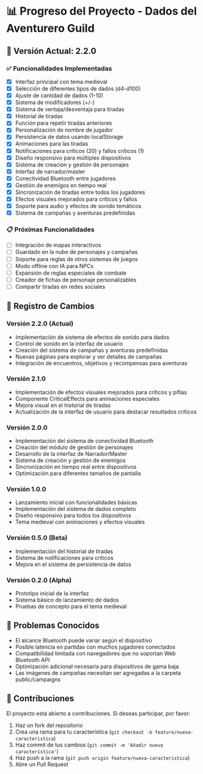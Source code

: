
# 📊 Progreso del Proyecto - Dados del Aventurero Guild

## 🚀 Versión Actual: 2.2.0

### ✅ Funcionalidades Implementadas

- [x] Interfaz principal con tema medieval
- [x] Selección de diferentes tipos de dados (d4-d100)
- [x] Ajuste de cantidad de dados (1-10)
- [x] Sistema de modificadores (+/-)
- [x] Sistema de ventaja/desventaja para tiradas
- [x] Historial de tiradas
- [x] Función para repetir tiradas anteriores
- [x] Personalización de nombre de jugador
- [x] Persistencia de datos usando localStorage
- [x] Animaciones para las tiradas
- [x] Notificaciones para críticos (20) y fallos críticos (1)
- [x] Diseño responsivo para múltiples dispositivos
- [x] Sistema de creación y gestión de personajes
- [x] Interfaz de narrador/master
- [x] Conectividad Bluetooth entre jugadores
- [x] Gestión de enemigos en tiempo real
- [x] Sincronización de tiradas entre todos los jugadores
- [x] Efectos visuales mejorados para críticos y fallos
- [x] Soporte para audio y efectos de sonido temáticos
- [x] Sistema de campañas y aventuras predefinidas

### 📋 Próximas Funcionalidades

- [ ] Integración de mapas interactivos
- [ ] Guardado en la nube de personajes y campañas
- [ ] Soporte para reglas de otros sistemas de juegos
- [ ] Modo offline con IA para NPCs
- [ ] Expansión de reglas especiales de combate
- [ ] Creador de fichas de personaje personalizables
- [ ] Compartir tiradas en redes sociales

## 📝 Registro de Cambios

### Versión 2.2.0 (Actual)
- Implementación de sistema de efectos de sonido para dados
- Control de sonido en la interfaz de usuario
- Creación del sistema de campañas y aventuras predefinidas
- Nuevas páginas para explorar y ver detalles de campañas
- Integración de encuentros, objetivos y recompensas para aventuras

### Versión 2.1.0
- Implementación de efectos visuales mejorados para críticos y pifias
- Componente CriticalEffects para animaciones especiales
- Mejora visual en el historial de tiradas
- Actualización de la interfaz de usuario para destacar resultados críticos

### Versión 2.0.0
- Implementación del sistema de conectividad Bluetooth
- Creación del módulo de gestión de personajes
- Desarrollo de la interfaz de Narrador/Master
- Sistema de creación y gestión de enemigos
- Sincronización en tiempo real entre dispositivos
- Optimización para diferentes tamaños de pantalla

### Versión 1.0.0
- Lanzamiento inicial con funcionalidades básicas
- Implementación del sistema de dados completo
- Diseño responsivo para todos los dispositivos
- Tema medieval con animaciones y efectos visuales

### Versión 0.5.0 (Beta)
- Implementación del historial de tiradas
- Sistema de notificaciones para críticos
- Mejora en el sistema de persistencia de datos

### Versión 0.2.0 (Alpha)
- Prototipo inicial de la interfaz
- Sistema básico de lanzamiento de dados
- Pruebas de concepto para el tema medieval

## 🔧 Problemas Conocidos

- El alcance Bluetooth puede variar según el dispositivo
- Posible latencia en partidas con muchos jugadores conectados
- Compatibilidad limitada con navegadores que no soportan Web Bluetooth API
- Optimización adicional necesaria para dispositivos de gama baja
- Las imágenes de campañas necesitan ser agregadas a la carpeta public/campaigns

## 🤝 Contribuciones

El proyecto está abierto a contribuciones. Si deseas participar, por favor:

1. Haz un fork del repositorio
2. Crea una rama para tu característica (`git checkout -b feature/nueva-caracteristica`)
3. Haz commit de tus cambios (`git commit -m 'Añadir nueva característica'`)
4. Haz push a la rama (`git push origin feature/nueva-caracteristica`)
5. Abre un Pull Request
